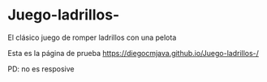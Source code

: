 # Juego-ladrillos-
El clásico juego de romper ladrillos con una pelota

Esta es la página de prueba https://diegocmjava.github.io/Juego-ladrillos-/

PD: no es resposive
